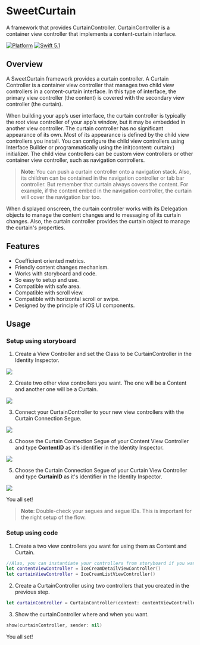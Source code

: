 # SweetCurtain
A framework that provides CurtainController. CurtainController is a container view controller that implements a content-curtain interface. 

[![Platform](https://img.shields.io/badge/platform-ios-blue.svg?style=flat%20)](https://developer.apple.com/iphone/index.action)
[![Swift 5.1](https://img.shields.io/badge/Swift-5.1-orange.svg?style=flat)](https://developer.apple.com/swift/) 

## Overview
A SweetCurtain framework provides a curtain controller.
A Curtain Controller is a container view controller that manages two child view controllers in a content-curtain interface. In this type of interface, the primary view controller (the content) is covered with the secondary view controller (the curtain).

When building your app’s user interface, the curtain controller is typically the root view controller of your app’s window, but it may be embedded in another view controller. The curtain controller has no significant appearance of its own. Most of its appearance is defined by the child view controllers you install. You can configure the child view controllers using Interface Builder or programmatically using the init(content: curtain:) initializer. The child view controllers can be custom view controllers or other container view controller, such as navigation controllers.

> **Note**: You can push a curtain controller onto a navigation stack. Also, its children can be contained in the navigation controller or tab bar controller.  But remember that curtain always covers the content. For example, if the content embed in the navigation controller, the curtain will cover the navigation bar too.

When displayed onscreen, the curtain controller works with its Delegation objects to manage the content changes and to messaging of its curtain changes.
Also, the curtain controller provides the curtain object to manage the curtain's properties.

## Features
- Coefficient oriented metrics.
- Friendly content changes mechanism.
- Works with storyboard and code.
- So easy to setup and use.
- Compatible with safe area.
- Compatible with scroll view.
- Compatible with horizontal scroll or swipe.
- Designed by the principle of iOS UI components.

## Usage

### Setup using storyboard
1. Create a View Controller and set the Class to be CurtainController in the Identity Inspector.

![](https://ihor.pro/wp-content/uploads/2020/01/Screenshot-2020-01-03-at-22.37.43-1.png)

2. Create two other view controllers you want. The one will be a Content and another one will be a Curtain.

![](https://ihor.pro/wp-content/uploads/2020/01/Screenshot-2020-01-03-at-22.50.43.png)

3. Connect your CurtainController to your new view controllers with the Curtain Connection Segue.

![](https://ihor.pro/wp-content/uploads/2020/01/Screenshot-2020-01-03-at-22.58.58.png)

4. Choose the Curtain Connection Segue of your Content View Controller and type **ContentID** as it's identifier in the Identity Inspector.

![](https://ihor.pro/wp-content/uploads/2020/01/Screenshot-2020-01-03-at-23.03.00.png)

5. Choose the Curtain Connection Segue of your Curtain View Controller and type **CurtainID** as it's identifier in the Identity Inspector.

![](https://ihor.pro/wp-content/uploads/2020/01/Screenshot-2020-01-03-at-23.03.20.png)

You all set!

> **Note**: Double-check your segues and segue IDs. This is important for the right setup of the flow.

### Setup using code

1. Create a two view controllers you want for using them as Content and Curtain.

```swift
//Also, you can instantiate your controllers from storyboard if you want it.
let contentViewController = IceCreamDetailViewController()
let curtainViewController = IceCreamListViewController()
```

2. Create a CurtainController using two controllers that you created in the previous step.

```swift
let curtainController = CurtainController(content: contentViewController, curtain: curtainViewController)
```

3. Show the curtainController where and when you want.

```swift
show(curtainController, sender: nil)
```

You all set!
